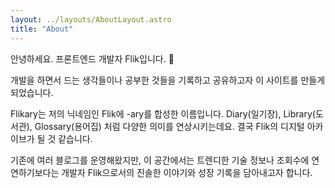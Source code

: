 ```yaml
---
layout: ../layouts/AboutLayout.astro
title: "About"
---
```


안녕하세요. 프론트엔드 개발자 Flik입니다. 👋

개발을 하면서 드는 생각들이나 공부한 것들을 기록하고 공유하고자 이 사이트를 만들게 되었습니다.

Flikary는 저의 닉네임인 Flik에 -ary를 합성한 이름입니다. Diary(일기장), Library(도서관), Glossary(용어집) 처럼 다양한 의미를 연상시키는데요.
결국 Flik의 디지털 아카이브가 될 것 같습니다.

기존에 여러 블로그를 운영해왔지만, 이 공간에서는 트렌디한 기술 정보나 조회수에 연연하기보다는 개발자 Flik으로서의 진솔한 이야기와 성장 기록을 담아내고자 합니다.